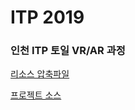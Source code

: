 # ITP 2019
### 인천 ITP 토일 VR/AR 과정

[리소스 압축파일](https://github.com/IndieGameMaker/UnityBook)

[프로젝트 소스](https://github.com/IndieGameMaker/SpaceShooter1)
